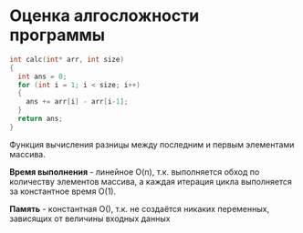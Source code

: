 # Оценка алгосложности программы


```C++
int calc(int* arr, int size)
{
  int ans = 0;
  for (int i = 1; i < size; i++)
  {
    ans += arr[i] - arr[i-1];
  }
  return ans;
}
```

Функция вычисления разницы между последним и первым элементами массива.

**Время выполнения** - линейное O(n), т.к. выполняется обход по количеству элементов массива, а каждая итерация цикла выполняется за константное время O(1). 

**Память** - константная O(), т.к. не создаётся никаких переменных, зависящих от величины входных данных

